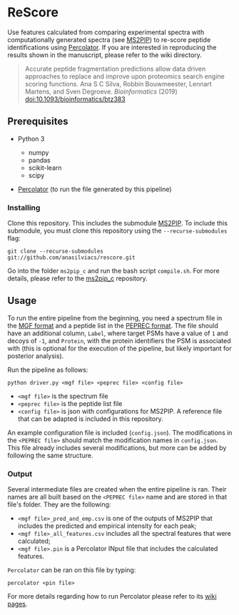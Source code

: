# ReScore

Use features calculated from comparing experimental spectra with computationally generated spectra (see [MS2PIP](https://github.com/sdgroeve/ms2pip_c)) to re-score peptide identifications using [Percolator](https://github.com/percolator/percolator/). If you are interested in reproducing the results shown in
the manuscript, please refer to the wiki directory.

> Accurate peptide fragmentation predictions allow data driven approaches to replace and improve upon proteomics search engine scoring functions. Ana S C Silva, Robbin Bouwmeester, Lennart Martens, and Sven Degroeve. _Bioinformatics_ (2019) [doi:10.1093/bioinformatics/btz383](https://doi.org/10.1093/bioinformatics/btz383)

## Prerequisites

- Python 3

  - numpy
  - pandas
  - scikit-learn
  - scipy

- [Percolator](https://github.com/percolator/percolator/) (to run the file generated by this pipeline)

### Installing

Clone this repository. This includes the submodule  [MS2PIP](https://github.com/anasilviacs/ms2pip_c/tree/7b89618f236c84aed3c171132f690556c757b6b5). To include this submodule, you must clone this repository using the `--recurse-submodules` flag:
```
git clone --recurse-submodules git://github.com/anasilviacs/rescore.git
```

Go into the folder `ms2pip_c` and run the bash script `compile.sh`. For more details, please refer to the [ms2pip_c](https://github.com/compomics/ms2pip_c) repository.

## Usage

To run the entire pipeline from the beginning, you need a spectrum file in the [MGF format](http://www.matrixscience.com/help/data_file_help.html) and a peptide list in the [PEPREC format](https://github.com/anasilviacs/ms2pip_c/tree/7b89618f236c84aed3c171132f690556c757b6b5). The file should have an additional column, `Label`, where target PSMs have a value of `1` and decoys of `-1`, and `Protein`, with the protein identifiers the PSM is associated with (this is optional for the execution of the pipeline, but likely important for posterior analysis).

Run the pipeline as follows:

```
python driver.py <mgf file> <peprec file> <config file>
```

- `<mgf file>` is the spectrum file
- `<peprec file>` is the peptide list file
- `<config file>` is json with configurations for MS2PIP. A reference file that can be adapted is included in this repository.

An example configuration file is included (`config.json`). The modifications in the `<PEPREC file>` should match the modification names in `config.json`. This file already includes several modifications, but more can be added by following the same structure.


### Output

Several intermediate files are created when the entire pipeline is ran. Their names are all built based on the `<PEPREC file>` name and are stored in that file's folder. They are the following:

- `<mgf file>_pred_and_emp.csv` is one of the outputs of MS2PIP that includes the predicted and empirical intensity for each peak;
- `<mgf file>_all_features.csv` includes all the spectral features that were calculated;
- `<mgf file>.pin` is a Percolator INput file that includes the calculated features.

`Percolator` can be ran on this file by typing:

```
percolator <pin file>
```

For more details regarding how to run Percolator please refer to its [wiki pages](https://github.com/percolator/percolator/wiki).
